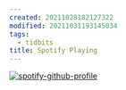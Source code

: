 ```yaml
---
created: 20211028182127322
modified: 20211031193145034
tags:
  - tidbits
title: Spotify Playing
---
```


[![spotify-github-profile](https://spotify-github-profile.vercel.app/api/view?uid=zubayrrr&cover_image=false&theme=default)](https://open.spotify.com/user/zubayrrr?si=ykWXrbwWR62hJl1h8CkesQ)